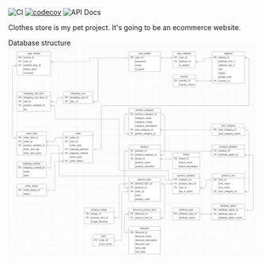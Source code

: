 ![CI](https://github.com/nero1933/clothes-store/actions/workflows/main.yaml/badge.svg)
[![codecov](https://codecov.io/github/nero1933/clothes-store/graph/badge.svg?token=963BSSMBE4)](https://codecov.io/github/nero1933/clothes-store)
![API Docs](https://img.shields.io/badge/API-Swagger-blue)

Clothes store is my pet project. It's going to be an ecommerce website.

Database structure
![db structure](app/ecommerce/db_structure.png)
